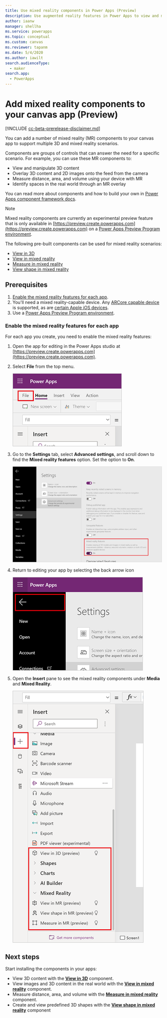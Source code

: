 ```yaml
---
title: Use mixed reality components in Power Apps (Preview)
description: Use augmented reality features in Power Apps to view and manipulate 3D models and 2D images in the real world, take measurements, and create and view 3D digital shapes.
author: iaanw
manager: shellha
ms.service: powerapps
ms.topic: conceptual
ms.custom: canvas
ms.reviewer: tapanm
ms.date: 5/4/2020
ms.author: iawilt
search.audienceType: 
  - maker
search.app: 
  - PowerApps
---
```

# Add mixed reality components to your canvas app (Preview)

[!INCLUDE [cc-beta-prerelease-disclaimer.md](../../includes/cc-beta-prerelease-disclaimer.md)]

You can add a number of mixed reality (MR) components to your canvas app to support multiple 3D and mixed reality scenarios.

Components are groups of controls that can answer the need for a specific scenario. For example, you can use these MR components to:

- View and manipulate 3D content
- Overlay 3D content and 2D images onto the feed from the camera
- Measure distance, area, and volume using your device with MR
- Identify spaces in the real world through an MR overlay

You can read more about components and how to build your own in [Power Apps component framework docs](/powerapps/developer/component-framework/custom-controls-overview).

> [!NOTE]
> Mixed reality components are currently an experimental preview feature that is only available in [https://preview.create.powerapps.com](https://preview.create.powerapps.com) on a [Power Apps Preview Program environment](/power-platform/admin/preview-environments).

The following pre-built components can be used for mixed reality scenarios:

- [View in 3D](mixed-reality-component-view-3d.md)
- [View in mixed reality](mixed-reality-component-view-mr.md)
- [Measure in mixed reality](mixed-reality-component-measure-distance.md)
- [View shape in mixed reality](mixed-reality-component-view-shape.md)

## Prerequisites

1. [Enable the mixed reality features for each app](#enable-the-mixed-reality-features-for-each-app).
2. You'll need a mixed reality-capable device. Any [ARCore capable device](https://developers.google.com/ar/discover/supported-devices) is supported, as are [certain Apple iOS devices](https://www.apple.com/augmented-reality/).
3. Use a [Power Apps Preview Program environment](/power-platform/admin/preview-environments).

### Enable the mixed reality features for each app

For each app you create, you need to enable the mixed reality features:

1. Open the app for editing in the Power Apps studio at [https://preview.create.powerapps.com](https://preview.create.powerapps.com).

2. Select **File** from the top menu.

    ![](./media/augmented-overview/augmented-overview-file.png)

3. Go to the **Settings** tab, select **Advanced settings**, and scroll down to find the **Mixed reality features** option. Set the option to **On**.

    ![](./media/augmented-overview/augmented-enable-mixed-reality.png)

4. Return to editing your app by selecting the back arrow icon

    ![](./media/augmented-overview/augmented-overview-back.png)

5. Open the **Insert** pane to see the mixed reality components under **Media** and **Mixed Reality**.

    ![](./media/augmented-overview/augmented-overview-insert-all.png)

## Next steps

Start installing the components in your apps:

- View 3D content with the **[View in 3D](mixed-reality-component-view-3d.md)** component.
- View images and 3D content in the real world with the **[View in mixed reality](mixed-reality-component-view-mr.md)** component.
- Measure distance, area, and volume with the **[Measure in mixed reality](mixed-reality-component-measure-distance.md)** component.
- Create and view predefined 3D shapes with the **[View shape in mixed reality](mixed-reality-component-view-shape.md)** component
